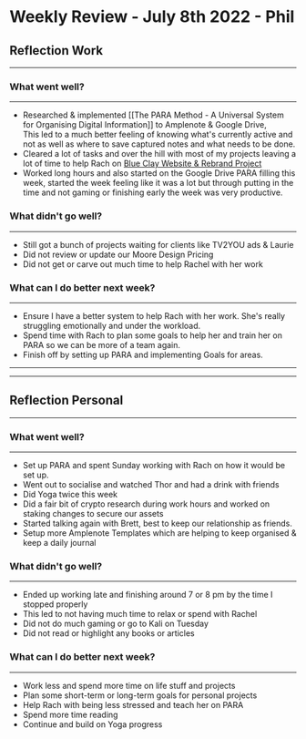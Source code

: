 
# Weekly Review - July 8th 2022 - Phil

## Reflection Work
---

### What went well?
---
-   Researched & implemented [[The PARA Method - A Universal System for Organising Digital Information]] to Amplenote & Google Drive,  
    This led to a much better feeling of knowing what's currently active and not as well as where to save captured notes and what needs to be done.
-   Cleared a lot of tasks and over the hill with most of my projects leaving a lot of time to help Rach on [Blue Clay Website & Rebrand Project](https://www.amplenote.com/notes/88dfb850-e3c6-11ec-b7c5-02d81509313b)
-   Worked long hours and also started on the Google Drive PARA filling this week, started the week feeling like it was a lot but through putting in the time and not gaming or finishing early the week was very productive.


### What didn't go well?
---
-   Still got a bunch of projects waiting for clients like TV2YOU ads & Laurie
-   Did not review or update our Moore Design Pricing
-   Did not get or carve out much time to help Rachel with her work


### What can I do better next week?
---
-   Ensure I have a better system to help Rach with her work. She's really struggling emotionally and under the workload.
-   Spend time with Rach to plan some goals to help her and train her on PARA so we can be more of a team again.
-   Finish off by setting up PARA and implementing Goals for areas.


---
---

## Reflection Personal
---

### What went well?
---
-   Set up PARA and spent Sunday working with Rach on how it would be set up.
-   Went out to socialise and watched Thor and had a drink with friends
-   Did Yoga twice this week
-   Did a fair bit of crypto research during work hours and worked on staking changes to secure our assets
-   Started talking again with Brett, best to keep our relationship as friends.
-   Setup more Amplenote Templates which are helping to keep organised & keep a daily journal


### What didn't go well?
---
-   Ended up working late and finishing around 7 or 8 pm by the time I stopped properly
-   This led to not having much time to relax or spend with Rachel
-   Did not do much gaming or go to Kali on Tuesday
-   Did not read or highlight any books or articles


### What can I do better next week?
---
-   Work less and spend more time on life stuff and projects
-   Plan some short-term or long-term goals for personal projects
-   Help Rach with being less stressed and teach her on PARA
-   Spend more time reading
-   Continue and build on Yoga progress
